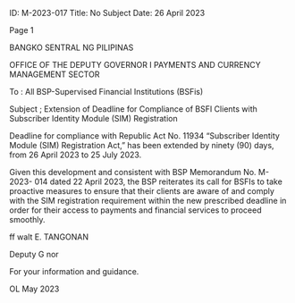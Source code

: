 ID: M-2023-017
Title: No Subject
Date: 26 April 2023

Page 1

BANGKO SENTRAL NG PILIPINAS

OFFICE OF THE DEPUTY GOVERNOR I PAYMENTS AND CURRENCY MANAGEMENT SECTOR

To : All BSP-Supervised Financial Institutions (BSFis)

Subject ; Extension of Deadline for Compliance of BSFI Clients with Subscriber Identity Module (SIM) Registration

Deadline for compliance with Republic Act No. 11934 “Subscriber Identity Module (SIM) Registration Act,” has been extended by ninety (90) days, from 26 April 2023 to 25 July 2023.

Given this development and consistent with BSP Memorandum No. M-2023- 014 dated 22 April 2023, the BSP reiterates its call for BSFIs to take proactive measures to ensure that their clients are aware of and comply with the SIM registration requirement within the new prescribed deadline in order for their access to payments and financial services to proceed smoothly.

ff walt E. TANGONAN

Deputy G nor

For your information and guidance.

OL May 2023